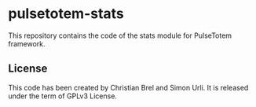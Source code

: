 # pulsetotem-stats

This repository contains the code of the stats module for PulseTotem framework.

## License

This code has been created by Christian Brel and Simon Urli. It is released under the term of GPLv3 License.
